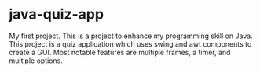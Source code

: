 # java-quiz-app
 My first project. This is a project to enhance my programming skill on Java. This project is a quiz application which uses swing and awt components to create a GUI. Most notable features are multiple frames, a timer, and multiple options.
